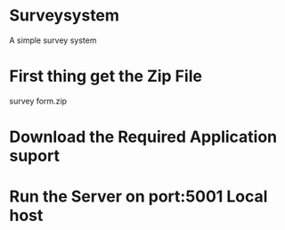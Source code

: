 # Surveysystem
A simple survey system
# First thing get the Zip File
survey form.zip
# Download the Required Application suport

# Run the Server on port:5001 Local host
